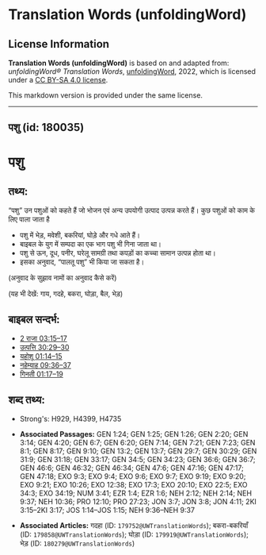 # Translation Words (unfoldingWord)

## License Information

**Translation Words (unfoldingWord)** is based on and adapted from: _unfoldingWord® Translation Words_, [unfoldingWord](https://unfoldingword.org/utw), 2022, which is licensed under a [CC BY-SA 4.0 license](https://creativecommons.org/licenses/by-sa/4.0/legalcode.en).

This markdown version is provided under the same license.



--------------------------------

## पशु (id: 180035)

पशु
===

तथ्य:
-----

“पशु” उन पशुओं को कहते हैं जो भोजन एवं अन्य उपयोगी उत्पाद उत्पन्न करते हैं। कुछ पशुओं को काम के लिए पाला जाता है

* पशु में भेड़, मवेशी, बकरियां, घोड़े और गधे आते हैं।
* बाइबल के युग में सम्पदा का एक भाग पशु भी गिना जाता था।
* पशु से ऊन, दूध, पनीर, घरेलू सामग्री तथा कपड़ों का कच्चा सामान उत्पन्न होता था।
* इसका अनुवाद, “पालतू पशु” भी किया जा सकता है।

(अनुवाद के सुझाव नामों का अनुवाद कैसे करें)

(यह भी देखें: गाय, गदहे, बकरा, घोड़ा, बैल, भेड़)

बाइबल सन्दर्भ:
--------------

* [2 राजा 03:15–17](https://ref.ly/2Kgs0:0)
* [उत्पत्ति 30:29–30](https://ref.ly/Gen30:29-Gen30:30)
* [यहोशू 01:14–15](https://ref.ly/Josh1:14-Josh1:15)
* [नहेम्याह 09:36–37](https://ref.ly/Neh9:36-Neh9:37)
* [गिनती 01:17–19](https://ref.ly/Num1:17-Num1:19)

शब्द तथ्य:
----------

* Strong's: H929, H4399, H4735

* **Associated Passages:** GEN 1:24; GEN 1:25; GEN 1:26; GEN 2:20; GEN 3:14; GEN 4:20; GEN 6:7; GEN 6:20; GEN 7:14; GEN 7:21; GEN 7:23; GEN 8:1; GEN 8:17; GEN 9:10; GEN 13:2; GEN 13:7; GEN 29:7; GEN 30:29; GEN 31:9; GEN 31:18; GEN 33:17; GEN 34:5; GEN 34:23; GEN 36:6; GEN 36:7; GEN 46:6; GEN 46:32; GEN 46:34; GEN 47:6; GEN 47:16; GEN 47:17; GEN 47:18; EXO 9:3; EXO 9:4; EXO 9:6; EXO 9:7; EXO 9:19; EXO 9:20; EXO 9:21; EXO 10:26; EXO 12:38; EXO 17:3; EXO 20:10; EXO 22:5; EXO 34:3; EXO 34:19; NUM 3:41; EZR 1:4; EZR 1:6; NEH 2:12; NEH 2:14; NEH 9:37; NEH 10:36; PRO 12:10; PRO 27:23; JON 3:7; JON 3:8; JON 4:11; 2KI 3:15–2KI 3:17; JOS 1:14–JOS 1:15; NEH 9:36–NEH 9:37
* **Associated Articles:** गदहा (ID: `179752@UWTranslationWords`); बकरा-बकरियाँ (ID: `179858@UWTranslationWords`); घोड़ा (ID: `179919@UWTranslationWords`); भेड़ (ID: `180279@UWTranslationWords`)

